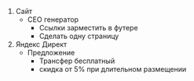 1. Сайт
	- СЕО генератор
		- Ссылки зарместить в футере
		- Сделать одну страницу
2. Яндекс Директ
	- Предложение
		- Трансфер бесплатный
		- скидка от 5% при длительном размещении